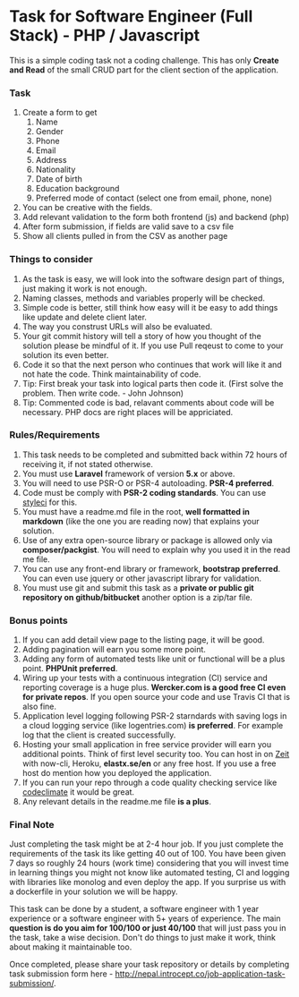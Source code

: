 # Task for Software Engineer (Full Stack) - PHP / Javascript

This is a simple coding task not a coding challenge. This has only **Create and Read** of the small CRUD part for the 
client section of the application.

### Task

1. Create a form to get 
   1. Name
   2. Gender
   3. Phone 
   4. Email 
   1. Address
   1. Nationality
   1. Date of birth
   1. Education background 
   1. Preferred mode of contact (select one from email, phone, none)
2. You can be creative with the fields.
3. Add relevant validation to the form both frontend (js) and backend (php)
4. After form submission, if fields are valid save to a csv file
5. Show all clients pulled in from the CSV as another page

### Things to consider

1. As the task is easy, we will look into the software design part of things, just making it work is not enough.
1. Naming classes, methods and variables properly will be checked.
1. Simple code is better, still think how easy will it be easy to add things like update and delete client later.
1. The way you construst URLs will also be evaluated.
1. Your git commit history will tell a story of how you thought of the solution please be mindful of it. If you use Pull reqeust to come to your solution its even better.
1. Code it so that the next person who continues that work will like it and not hate the code. Think maintainability of code.
1. Tip: First break your task into logical parts then code it. (First solve the problem. Then write code. - John Johnson)
1. Tip: Commented code is bad, relavant comments about code will be necessary. PHP docs are right places will be appriciated.

### Rules/Requirements

1. This task needs to be completed and submitted back within 72 hours of receiving it, if not stated otherwise.
1. You must use **Laravel** framework of version **5.x** or above.
1. You will need to use PSR-O or PSR-4 autoloading. **PSR-4 preferred**.
1. Code must be comply with **PSR-2 coding standards**. You can use [styleci](https://styleci.io/) for this.
1. You must have a readme.md file in the root, **well formatted in markdown** (like the one you are reading now) that explains your solution.
1. Use of any extra open-source library or package is allowed only via **composer/packgist**. You will need to explain why you used it in the read me file.
1. You can use any front-end library or framework, **bootstrap preferred**. You can even use jquery or other javascript library for validation.
1. You must use git and submit this task as a **private or public git repository on github/bitbucket** another option is a zip/tar file.

### Bonus points

1. If you can add detail view page to the listing page, it will be good.
1. Adding pagination will earn you some more point.
1. Adding any form of automated tests like unit or functional will be a plus point. **PHPUnit preferred**.
1. Wiring up your tests with a continuous integration (CI) service and reporting coverage is a huge plus. **Wercker.com is a good free CI even for private repos**. If you open source your code and use Travis CI that is also fine.
1. Application level logging following PSR-2 starndards with saving logs in a cloud logging service (like logentries.com) **is preferred**. For example log that the client is created successfully.
1. Hosting your small application in free service provider will earn you additional points. Think of first level security too. You can host in on [Zeit](https://zeit.co/) with now-cli, Heroku, **elastx.se/en** or any free host. If you use a free host do mention how you deployed the application. 
1. If you can run your repo through a code quality checking service like [codeclimate](https://codeclimate.com/) it would be great. 
1. Any relevant details in the readme.me file **is a plus**.

### Final Note 

Just completing the task might be at 2-4 hour job. If you just complete the requirements of the task its like getting 40 out of 100. You have been given 7 days so roughly 24 hours (work time) considering that you will invest time in learning things you might not know like automated testing, CI and logging with libraries like monolog and even deploy the app. If you surprise us with a dockerfile in your solution we will be happy.

This task can be done by a student, a software engineer with 1 year experience or a software engineer with 5+ years of experience. The main **question is do you aim for 100/100 or just 40/100** that will just pass you in the task, take a wise decision. Don't do things to just make it work, think about making it maintainable too.

Once completed, please share your task repository or details by completing task submission form here - http://nepal.introcept.co/job-application-task-submission/.
